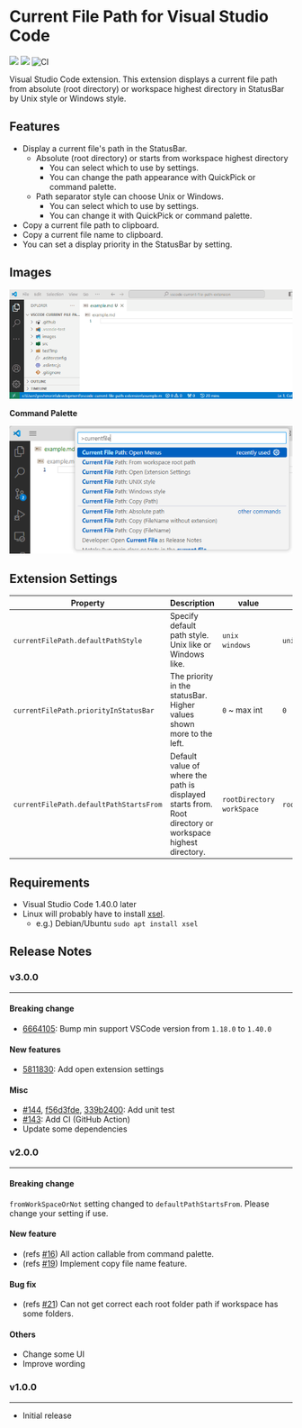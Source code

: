 # Current File Path for Visual Studio Code

![](https://img.shields.io/badge/Release-v3.0.0-blue.svg?style=flat-square)
![](https://img.shields.io/badge/vscode-^1.40.0-blue.svg?style=flat-square)
![CI](https://github.com/YoshinoriN/vscode-current-file-path-extension/workflows/CI/badge.svg?branch=master)

Visual Studio Code extension. This extension displays a current file path from absolute (root directory) or workspace highest directory in StatusBar by Unix style or Windows style.

## Features

* Display a current file's path in the StatusBar.
    * Absolute (root directory) or starts from workspace highest directory
        * You can select which to use by settings.
        * You can change the path appearance with QuickPick or command palette.
    * Path separator style can choose Unix or Windows.
        * You can select which to use by settings.
        * You can change it with QuickPick or command palette.
* Copy a current file path to clipboard.
* Copy a current file name to clipboard.
* You can set a display priority in the StatusBar by setting.

## Images

![](https://raw.githubusercontent.com/YoshinoriN/vscode-current-file-path-extension/master/images/image.gif)

**Command Palette**

![](https://raw.githubusercontent.com/YoshinoriN/vscode-current-file-path-extension/master/images/command-palette.png)

## Extension Settings

|Property|Description|value|Default|
|---|---|---|---|
|`currentFilePath.defaultPathStyle`|Specify default path style. Unix like or Windows like.|`unix` <br> `windows`|`unix`|
|`currentFilePath.priorityInStatusBar`|The priority in the statusBar. Higher values shown more to the left.| `0` ~ max int |`0`|
|`currentFilePath.defaultPathStartsFrom`|Default value of where the path is displayed starts from. Root directory or workspace highest directory.|`rootDirectory` <br> `workSpace`|`rootDirectory`|

## Requirements

* Visual Studio Code 1.40.0 later
* Linux will probably have to install [xsel](https://linux.die.net/man/1/xsel).
    * e.g.) Debian/Ubuntu `sudo apt install xsel`

## Release Notes

### v3.0.0
---

#### Breaking change

* [6664105](https://github.com/YoshinoriN/vscode-current-file-path-extension/commit/66641059a8263cf4d9d70986b5f424d65b6d5f38): Bump min support VSCode version from `1.18.0` to `1.40.0`

#### New features

* [5811830](https://github.com/YoshinoriN/vscode-current-file-path-extension/commit/58118304a2a068b69fa544b3268bee578615f0fb): Add open extension settings

#### Misc

* [#144](https://github.com/YoshinoriN/vscode-current-file-path-extension/pull/144), [f56d3fde](https://github.com/YoshinoriN/vscode-current-file-path-extension/commit/f56d3fde4855902d8f54aefd4a10e4f62d8c90b7), [339b2400](https://github.com/YoshinoriN/vscode-current-file-path-extension/commit/339b240067e161b292da25160a4223278539a313): Add unit test
* [#143](https://github.com/YoshinoriN/vscode-current-file-path-extension/pull/143): Add CI (GitHub Action)
* Update some dependencies


### v2.0.0
---

#### Breaking change

`fromWorkSpaceOrNot` setting changed to `defaultPathStartsFrom`. Please change your setting if use.

#### New feature

* (refs [#16](https://github.com/YoshinoriN/vscode-current-file-path-extension/issues/16)) All action callable from command palette.
* (refs [#19](https://github.com/YoshinoriN/vscode-current-file-path-extension/issues/19)) Implement copy file name feature.

#### Bug fix

* (refs [#21](https://github.com/YoshinoriN/vscode-current-file-path-extension/issues/21)) Can not get correct each root folder path if workspace has some folders.

#### Others

* Change some UI
* Improve wording

### v1.0.0
---

* Initial release
